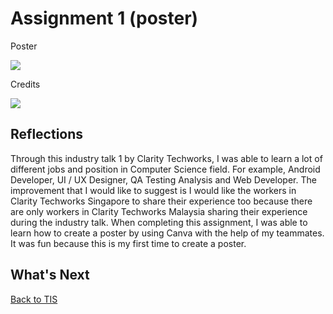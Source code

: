 # Assignment 1 (poster)
<p> Poster</p>
<img src="https://github.com/chuahhw/poster/assets/147809633/797d0543-dbfb-49b0-a616-c5e9f7559919" />
<p>Credits</p>
<img src="https://github.com/chuahhw/poster/assets/147809633/483c3b84-a9d6-40cd-ae79-5a81f1125173" />

<h2>Reflections</h2>
<p>Through this industry talk 1 by Clarity Techworks, I was able to learn a lot of different jobs and position in Computer Science field. For example, Android Developer, UI / UX Designer, QA Testing Analysis and Web Developer. The improvement that I would like to suggest is I would like the workers in Clarity Techworks Singapore to share their experience too because there are only workers in Clarity Techworks Malaysia sharing their experience during the industry talk. When completing this assignment, I was able to learn how to create a poster by using Canva with the help of my teammates. It was fun because this is my first time to create a poster. </p>
<h2>What's Next</h2>

<a href="https://github.com/chuahhw/TIS">Back to TIS</a>
